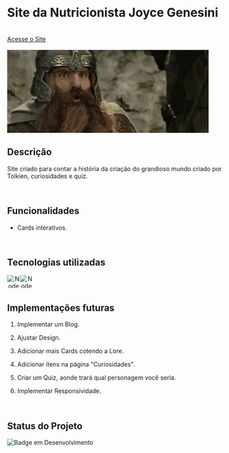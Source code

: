 # Site da Nutricionista Joyce Genesini
<br/>
<a href="https://auyber.github.io/the_middle_fan/">Acesse o Site</a>
<br/>

 <br>
 <img src="/imagens/ops.gif">
 <br/>

## Descrição


Site criado para contar a história da criação do grandioso mundo criado por Tolkien, curiosidades e quiz.<br>

<br/>

## Funcionalidades

- Cards interativos.
<br/>

## Tecnologias utilizadas 
<div align="center"> 
<img align="left" alt="NodeJs" height="30" width="30" src="https://cdn.jsdelivr.net/gh/devicons/devicon@latest/icons/html5/html5-original.svg" />
<img align="left" alt="NodeJs" height="30" width="30" src="https://cdn.jsdelivr.net/gh/devicons/devicon@latest/icons/css3/css3-original.svg" />


</div>
<br/><br/>

## Implementações futuras
1. Implementar um Blog.

2. Ajustar Design.

3. Adicionar mais Cards cotendo a Lore.

4. Adicionar itens na página "Curiosidades".

5. Criar um Quiz, aonde trará qual personagem você seria.

6. Implementar Responsividade.

<br/>


## Status do Projeto

![Badge em Desenvolvimento](https://img.shields.io/badge/Status-Em%20Desenvolvimento-green)

<br/>
